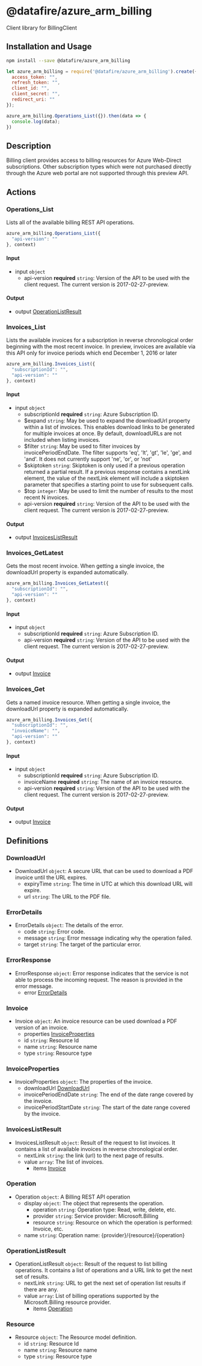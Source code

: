 # @datafire/azure_arm_billing

Client library for BillingClient

## Installation and Usage
```bash
npm install --save @datafire/azure_arm_billing
```
```js
let azure_arm_billing = require('@datafire/azure_arm_billing').create({
  access_token: "",
  refresh_token: "",
  client_id: "",
  client_secret: "",
  redirect_uri: ""
});

azure_arm_billing.Operations_List({}).then(data => {
  console.log(data);
})
```

## Description

Billing client provides access to billing resources for Azure Web-Direct subscriptions. Other subscription types which were not purchased directly through the Azure web portal are not supported through this preview API.

## Actions

### Operations_List
Lists all of the available billing REST API operations.


```js
azure_arm_billing.Operations_List({
  "api-version": ""
}, context)
```

#### Input
* input `object`
  * api-version **required** `string`: Version of the API to be used with the client request. The current version is 2017-02-27-preview.

#### Output
* output [OperationListResult](#operationlistresult)

### Invoices_List
Lists the available invoices for a subscription in reverse chronological order beginning with the most recent invoice. In preview, invoices are available via this API only for invoice periods which end December 1, 2016 or later


```js
azure_arm_billing.Invoices_List({
  "subscriptionId": "",
  "api-version": ""
}, context)
```

#### Input
* input `object`
  * subscriptionId **required** `string`: Azure Subscription ID.
  * $expand `string`: May be used to expand the downloadUrl property within a list of invoices. This enables download links to be generated for multiple invoices at once. By default, downloadURLs are not included when listing invoices.
  * $filter `string`: May be used to filter invoices by invoicePeriodEndDate. The filter supports 'eq', 'lt', 'gt', 'le', 'ge', and 'and'. It does not currently support 'ne', 'or', or 'not'
  * $skiptoken `string`: Skiptoken is only used if a previous operation returned a partial result. If a previous response contains a nextLink element, the value of the nextLink element will include a skiptoken parameter that specifies a starting point to use for subsequent calls.
  * $top `integer`: May be used to limit the number of results to the most recent N invoices.
  * api-version **required** `string`: Version of the API to be used with the client request. The current version is 2017-02-27-preview.

#### Output
* output [InvoicesListResult](#invoiceslistresult)

### Invoices_GetLatest
Gets the most recent invoice. When getting a single invoice, the downloadUrl property is expanded automatically.


```js
azure_arm_billing.Invoices_GetLatest({
  "subscriptionId": "",
  "api-version": ""
}, context)
```

#### Input
* input `object`
  * subscriptionId **required** `string`: Azure Subscription ID.
  * api-version **required** `string`: Version of the API to be used with the client request. The current version is 2017-02-27-preview.

#### Output
* output [Invoice](#invoice)

### Invoices_Get
Gets a named invoice resource. When getting a single invoice, the downloadUrl property is expanded automatically.


```js
azure_arm_billing.Invoices_Get({
  "subscriptionId": "",
  "invoiceName": "",
  "api-version": ""
}, context)
```

#### Input
* input `object`
  * subscriptionId **required** `string`: Azure Subscription ID.
  * invoiceName **required** `string`: The name of an invoice resource.
  * api-version **required** `string`: Version of the API to be used with the client request. The current version is 2017-02-27-preview.

#### Output
* output [Invoice](#invoice)



## Definitions

### DownloadUrl
* DownloadUrl `object`: A secure URL that can be used to download a PDF invoice until the URL expires.
  * expiryTime `string`: The time in UTC at which this download URL will expire.
  * url `string`: The URL to the PDF file.

### ErrorDetails
* ErrorDetails `object`: The details of the error.
  * code `string`: Error code.
  * message `string`: Error message indicating why the operation failed.
  * target `string`: The target of the particular error.

### ErrorResponse
* ErrorResponse `object`: Error response indicates that the service is not able to process the incoming request. The reason is provided in the error message.
  * error [ErrorDetails](#errordetails)

### Invoice
* Invoice `object`: An invoice resource can be used download a PDF version of an invoice.
  * properties [InvoiceProperties](#invoiceproperties)
  * id `string`: Resource Id
  * name `string`: Resource name
  * type `string`: Resource type

### InvoiceProperties
* InvoiceProperties `object`: The properties of the invoice.
  * downloadUrl [DownloadUrl](#downloadurl)
  * invoicePeriodEndDate `string`: The end of the date range covered by the invoice.
  * invoicePeriodStartDate `string`: The start of the date range covered by the invoice.

### InvoicesListResult
* InvoicesListResult `object`: Result of the request to list invoices. It contains a list of available invoices in reverse chronological order.
  * nextLink `string`: the link (url) to the next page of results.
  * value `array`: The list of invoices.
    * items [Invoice](#invoice)

### Operation
* Operation `object`: A Billing REST API operation
  * display `object`: The object that represents the operation.
    * operation `string`: Operation type: Read, write, delete, etc.
    * provider `string`: Service provider: Microsoft.Billing
    * resource `string`: Resource on which the operation is performed: Invoice, etc.
  * name `string`: Operation name: {provider}/{resource}/{operation}

### OperationListResult
* OperationListResult `object`: Result of the request to list billing operations. It contains a list of operations and a URL link to get the next set of results.
  * nextLink `string`: URL to get the next set of operation list results if there are any.
  * value `array`: List of billing operations supported by the Microsoft.Billing resource provider.
    * items [Operation](#operation)

### Resource
* Resource `object`: The Resource model definition.
  * id `string`: Resource Id
  * name `string`: Resource name
  * type `string`: Resource type


